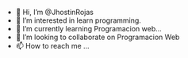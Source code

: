 - 👋 Hi, I’m @JhostinRojas
- 👀 I’m interested in learn programming.
- 🌱 I’m currently learning Programacion web...
- 💞️ I’m looking to collaborate on Programacion Web 
- 📫 How to reach me ...

<!---
JhostinRojasY/JhostinRojasY is a ✨ special ✨ repository because its `README.md` (this file) appears on your GitHub profile.
You can click the Preview link to take a look at your changes.
--->
